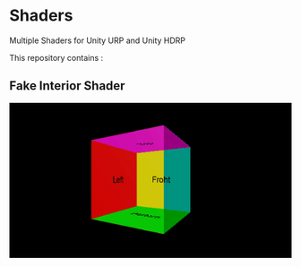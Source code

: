 # Shaders
Multiple Shaders for Unity URP and Unity HDRP

This repository contains :
## Fake Interior Shader
![](FakeInterior.gif)
